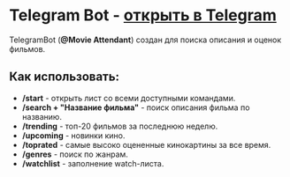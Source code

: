 # Telegram Bot - [открыть в Telegram](https://t.me/movie_attendant_bot)
TelegramBot (**@Movie Attendant**) создан для поиска описания и оценок фильмов.
## Как использовать:
* **/start** - открыть лист со всеми доступными командами.
* **/search + "Название фильма"** - поиск описания фильма по названию.
* **/trending** - топ-20 фильмов за последнюю неделю.
* **/upcoming** - новинки кино.
* **/toprated** - самые высоко оцененные кинокартины за все время.
* **/genres** - поиск по жанрам.
* **/watchlist** - заполнение watch-листа.
